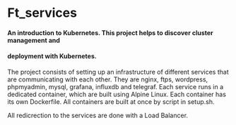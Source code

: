# Ft_services

#### An introduction to Kubernetes. This project helps to discover cluster management and
#### deployment with Kubernetes. 

The project consists of setting up an infrastructure of different services that are communicating with each other. They are nginx, ftps, wordpress, phpmyadmin, mysql, grafana, influxdb and telegraf.
Each service runs in a dedicated container, which are built using Alpine Linux. Each container has its own Dockerfile.
All containers are built at once by script in setup.sh. 

All redicrection to the services are done with a Load Balancer.

